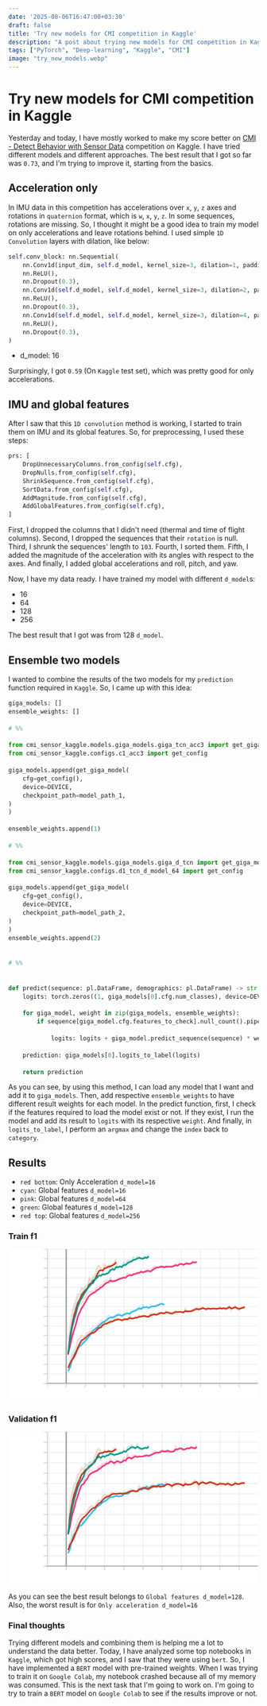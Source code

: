```yaml
---
date: '2025-08-06T16:47:00+03:30'
draft: false
title: 'Try new models for CMI competition in Kaggle'
description: "A post about trying new models for CMI competition in Kaggle"
tags: ["PyTorch", "Deep-learning", "Kaggle", "CMI"]
image: "try_new_models.webp"
---
```


# Try new models for CMI competition in Kaggle

Yesterday and today, I have mostly worked to make my score better on
[CMI - Detect Behavior with Sensor Data](https://www.kaggle.com/competitions/cmi-detect-behavior-with-sensor-data)
competition on Kaggle.
I have tried different models and different approaches.
The best result that I got so far was `0.73`, and I'm trying to improve it,
starting from the basics.

## Acceleration only

In IMU data in this competition has accelerations over `x`, `y`, `z` axes and rotations
in `quaternion` format, which is `w`, `x`, `y`, `z`.
In some sequences, rotations are missing.
So, I thought it might be a good idea to train my model on only accelerations and leave
rotations behind.
I used simple `1D Convolution` layers with dilation, like below:

```python
self.conv_block: nn.Sequential(
    nn.Conv1d(input_dim, self.d_model, kernel_size=3, dilation=1, padding=1),
    nn.ReLU(),
    nn.Dropout(0.3),
    nn.Conv1d(self.d_model, self.d_model, kernel_size=3, dilation=2, padding=2),
    nn.ReLU(),
    nn.Dropout(0.3),
    nn.Conv1d(self.d_model, self.d_model, kernel_size=3, dilation=4, padding=4),
    nn.ReLU(),
    nn.Dropout(0.3),
)
```

* d_model: 16

Surprisingly, I got `0.59` (On `Kaggle` test set), which was pretty good for only accelerations.

## IMU and global features

After I saw that this `1D convolution` method is working, I started to train them on IMU and its global features.
So, for preprocessing, I used these steps:

```python
prs: [
    DropUnnecessaryColumns.from_config(self.cfg),
    DropNulls.from_config(self.cfg),
    ShrinkSequence.from_config(self.cfg),
    SortData.from_config(self.cfg),
    AddMagnitude.from_config(self.cfg),
    AddGlobalFeatures.from_config(self.cfg),
]
```

First, I dropped the columns that I didn't need (thermal and time of flight columns).
Second, I dropped the sequences that their `rotation` is null.
Third, I shrunk the sequences' length to `103`.
Fourth, I sorted them.
Fifth, I added the magnitude of the acceleration with its angles with respect to the axes.
And finally, I added global accelerations and roll, pitch, and yaw.

Now, I have my data ready.
I have trained my model with different `d_model`s:

* 16
* 64
* 128
* 256

The best result that I got was from 128 `d_model`.

## Ensemble two models

I wanted to combine the results of the two models for my `prediction` function required in `Kaggle`.
So, I came up with this idea:

```python
giga_models: []
ensemble_weights: []

# %%

from cmi_sensor_kaggle.models.giga_models.giga_tcn_acc3 import get_giga_model
from cmi_sensor_kaggle.configs.c1_acc3 import get_config

giga_models.append(get_giga_model(
    cfg=get_config(),
    device=DEVICE,
    checkpoint_path=model_path_1,
)
)

ensemble_weights.append(1)

# %% 

from cmi_sensor_kaggle.models.giga_models.giga_d_tcn import get_giga_model
from cmi_sensor_kaggle.configs.d1_tcn_d_model_64 import get_config

giga_models.append(get_giga_model(
    cfg=get_config(),
    device=DEVICE,
    checkpoint_path=model_path_2,
)
)
ensemble_weights.append(2)


# %%


def predict(sequence: pl.DataFrame, demographics: pl.DataFrame) -> str:
    logits: torch.zeros((1, giga_models[0].cfg.num_classes), device=DEVICE)

    for giga_model, weight in zip(giga_models, ensemble_weights):
        if sequence[giga_model.cfg.features_to_check].null_count().pipe(sum).item() == 0:  # type: ignore

            logits: logits + giga_model.predict_sequence(sequence) * weight

    prediction: giga_models[0].logits_to_label(logits)

    return prediction

```

As you can see, by using this method, I can load any model that I want and add it to `giga_models`.
Then, add respective `ensemble_weights` to have different result weights for each model.
In the predict function, first, I check if the features required to load the model exist or not.
If they exist, I run the model and add its result to `logits` with its respective `weight`.
And finally, in `logits_to_label`, I perform an `argmax` and change the `index` back to `category`.

## Results

* `red bottom`: Only Acceleration `d_model=16`
* `cyan`: Global features `d_model=16`
* `pink`: Global features `d_model=64`
* `green`: Global features `d_model=128`
* `red top`: Global features `d_model=256`

### Train f1

![Train f1](train_f1.svg)

### Validation f1

![val_f1](val_f1.svg)

As you can see the best result belongs to `Global features d_model=128`.
Also, the worst result is for `Only acceleration d_model=16`

### Final thoughts

Trying different models and combining them is helping me a lot to
understand the data better.
Today, I have analyzed some top notebooks in `Kaggle`, which got
high scores, and I saw that they were using `bert`.
So, I have implemented a `BERT` model with pre-trained weights.
When I was trying to train it on `Google Colab`, my notebook crashed
because all of my memory was consumed.
This is the next task that I'm going to work on.
I'm going to try to train a `BERT` model on `Google Colab` to see if the
results improve or not.
